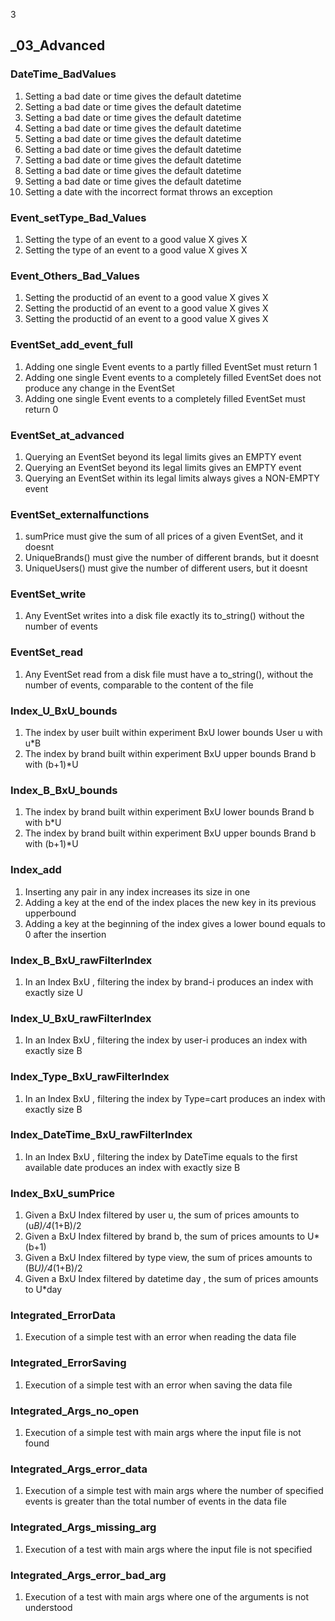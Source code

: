 3
## _03_Advanced

###  DateTime_BadValues
1. Setting a bad date or time gives the default datetime
1. Setting a bad date or time gives the default datetime
1. Setting a bad date or time gives the default datetime
1. Setting a bad date or time gives the default datetime
1. Setting a bad date or time gives the default datetime
1. Setting a bad date or time gives the default datetime
1. Setting a bad date or time gives the default datetime
1. Setting a bad date or time gives the default datetime
1. Setting a bad date or time gives the default datetime
1. Setting a date with the incorrect format throws an exception

###  Event_setType_Bad_Values
1. Setting the type of an event to a good value X gives X
1. Setting the type of an event to a good value X gives X

###  Event_Others_Bad_Values
1. Setting the productid of an event to a good value X gives X
1. Setting the productid of an event to a good value X gives X
1. Setting the productid of an event to a good value X gives X

###  EventSet_add_event_full
1.  Adding one single Event events to a partly filled EventSet must return 1
1.  Adding one single Event events to a completely filled EventSet does not produce any change in the EventSet
1.  Adding one single Event events to a completely filled EventSet must return 0

###  EventSet_at_advanced
1.  Querying an EventSet beyond its legal limits gives an EMPTY event
2.  Querying an EventSet beyond its legal limits gives an EMPTY event
3.  Querying an EventSet within its legal limits always gives a NON-EMPTY event

###  EventSet_externalfunctions
1. sumPrice must give the sum of all prices of a given EventSet, and it doesnt
1. UniqueBrands() must give the number of different brands, but it doesnt
1. UniqueUsers() must give the number of different users, but it doesnt

###  EventSet_write
1. Any EventSet writes into a disk file exactly its to_string() without the number of events

###  EventSet_read
1. Any EventSet read from a disk file must have a to_string(), without the number of events, comparable to the content of the file

###  Index_U_BxU_bounds
1.  The index by user built within experiment BxU lower bounds User u with u*B
2.  The index by brand built within experiment BxU upper bounds Brand b with (b+1)*U

###  Index_B_BxU_bounds
1.  The index by brand built within experiment BxU lower bounds Brand b with b*U
2.  The index by brand built within experiment BxU upper bounds Brand b with (b+1)*U

###  Index_add
1.  Inserting any pair in any index increases its size in one
2.  Adding a  key at the end of the index places the new key in its previous upperbound
3.  Adding a  key at the beginning of the index gives a lower bound equals to 0 after the insertion

###  Index_B_BxU_rawFilterIndex
1.   In an Index BxU , filtering the index by brand-i produces an index with exactly size U

###  Index_U_BxU_rawFilterIndex
1.   In an Index BxU , filtering the index by user-i produces an index with exactly size B

###  Index_Type_BxU_rawFilterIndex
1.   In an Index BxU , filtering the index by Type=cart produces an index with exactly size B

###  Index_DateTime_BxU_rawFilterIndex
1.   In an Index BxU , filtering the index by DateTime equals to the first available date produces an index with exactly size B

###  Index_BxU_sumPrice
1.  Given a BxU Index filtered by user u, the sum of prices amounts to (u*B)/4*(1+B)/2
2.  Given a BxU Index filtered by brand b, the sum of prices amounts to U*(b+1)
3.  Given a BxU Index filtered by type view, the sum of prices amounts to (B*U)/4*(1+B)/2
4.  Given a BxU Index filtered by datetime day , the sum of prices amounts to U*day

### Integrated_ErrorData
1.  Execution of a simple test with an error when reading the data file

### Integrated_ErrorSaving
1.  Execution of a simple test with an error when saving the data file

### Integrated_Args_no_open
1.  Execution of a simple test with main args where the input file is not found

### Integrated_Args_error_data
1.  Execution of a simple test with main args where the number of specified events is greater than the total number of events in the data file

### Integrated_Args_missing_arg
1.  Execution of a test with main args where the input file is not specified

### Integrated_Args_error_bad_arg
1.  Execution of a test with main args where one of the arguments is not understood
